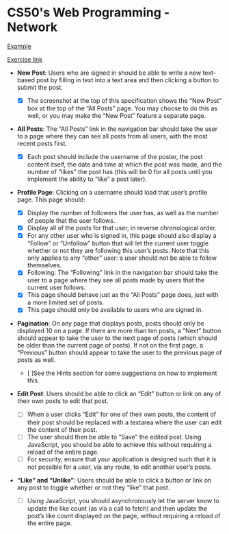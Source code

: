 # CS50's Web Programming - Network

[Example](https://github.com/benccalcyxzfi/cs50w-network/blob/main/network/models.py)

[Exercise link](https://cs50.harvard.edu/web/2020/projects/4/network/)


- **New Post**: Users who are signed in should be able to write a new text-based post by filling in text into a text area and then clicking a button to submit the post.

  - [x] The screenshot at the top of this specification shows the “New Post” box at the top of the “All Posts” page. You may choose to do this as well, or you may make the “New Post” feature a separate page.

- **All Posts**: The “All Posts” link in the navigation bar should take the user to a page where they can see all posts from all users, with the most recent posts first.

  - [x] Each post should include the username of the poster, the post content itself, the date and time at which the post was made, and the number of “likes” the post has (this will be 0 for all posts until you implement the ability to “like” a post later).

- **Profile Page**: Clicking on a username should load that user’s profile page. This page should:

  - [x] Display the number of followers the user has, as well as the number of people that the user follows.
  - [x] Display all of the posts for that user, in reverse chronological order.
  - [x] For any other user who is signed in, this page should also display a “Follow” or “Unfollow” button that will let the current user toggle whether or not they are following this user’s posts. Note that this only applies to any “other” user: a user should not be able to follow themselves.
  - [x] Following: The “Following” link in the navigation bar should take the user to a page where they see all posts made by users that the current user follows.
  - [x] This page should behave just as the “All Posts” page does, just with a more limited set of posts.
  - [x] This page should only be available to users who are signed in.

- **Pagination**: On any page that displays posts, posts should only be displayed 10 on a page. If there are more than ten posts, a “Next” button should appear to take the user to the next page of posts (which should be older than the current page of posts). If not on the first page, a “Previous” button should appear to take the user to the previous page of posts as well.

  - [ ]See the Hints section for some suggestions on how to implement this.

- **Edit Post**: Users should be able to click an “Edit” button or link on any of their own posts to edit that post.

  - [ ] When a user clicks “Edit” for one of their own posts, the content of their post should be replaced with a textarea where the user can edit the content of their post.
  - [ ] The user should then be able to “Save” the edited post. Using JavaScript, you should be able to achieve this without requiring a reload of the entire page.
  - [ ] For security, ensure that your application is designed such that it is not possible for a user, via any route, to edit another user’s posts.

- **“Like” and “Unlike”**: Users should be able to click a button or link on any post to toggle whether or not they “like” that post.
  - [ ] Using JavaScript, you should asynchronously let the server know to update the like count (as via a call to fetch) and then update the post’s like count displayed on the page, without requiring a reload of the entire page.
